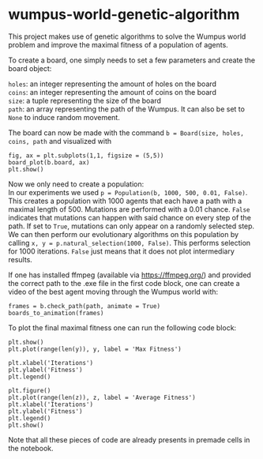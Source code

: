 # wumpus-world-genetic-algorithm
This project makes use of genetic algorithms to solve the Wumpus world problem and improve the maximal fitness of a population of agents.

To create a board, one simply needs to set a few parameters and create the board object:

```holes```: an integer representing the amount of holes on the board\
```coins```: an integer representing the amount of coins on the board\
```size```: a tuple representing the size of the board\
```path```: an array representing the path of the Wumpus. It can also be set to ```None``` to induce random movement.

The board can now be made with the command ```b = Board(size, holes, coins, path``` and visualized with
```
fig, ax = plt.subplots(1,1, figsize = (5,5))
board_plot(b.board, ax)
plt.show()
```

Now we only need to create a population:\
In our experiments we used ```p = Population(b, 1000, 500, 0.01, False)```. This creates a population with 1000 agents that each have a path with a maximal length of 500. Mutations are performed with a 0.01 chance. ```False``` indicates that mutations can happen with said chance on every step of the path. If set to ```True```, mutations can only appear on a randomly selected step. We can then perform our evolutionary algorithms on this population by calling ```x, y = p.natural_selection(1000, False)```. This performs selection for 1000 iterations. ```False``` just means that it does not plot intermediary results.

If one has installed ffmpeg (available via https://ffmpeg.org/) and provided the correct path to the .exe file in the first code block, one can create a video of the best agent moving through the Wumpus world with:
```
frames = b.check_path(path, animate = True)
boards_to_animation(frames)
```

To plot the final maximal fitness one can run the following code block:
```
plt.show()
plt.plot(range(len(y)), y, label = 'Max Fitness')

plt.xlabel('Iterations')
plt.ylabel('Fitness')
plt.legend()

plt.figure()
plt.plot(range(len(z)), z, label = 'Average Fitness')
plt.xlabel('Iterations')
plt.ylabel('Fitness')
plt.legend()
plt.show()
```

Note that all these pieces of code are already presents in premade cells in the notebook.



